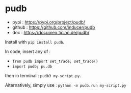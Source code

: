 # pudb

 - pypi : https://pypi.org/project/pudb/
 - github : https://github.com/inducer/pudb
 - doc : https://documen.tician.de/pudb/

Install with `pip install pudb`.

In code, insert any of :
 - `from pudb import set_trace; set_trace()`
 - `import pudb; pu.db`

then in terminal : `pudb3 my-script.py`.  

Alternatively, simply use : `python -m pudb.run my-script.py`